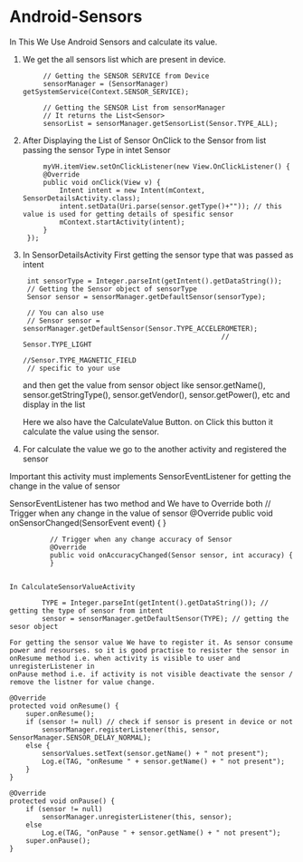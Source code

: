 # Android-Sensors

In This We Use Android Sensors and calculate its value.


1. We get the all sensors list which are present in device.

            // Getting the SENSOR SERVICE from Device
            sensorManager = (SensorManager) getSystemService(Context.SENSOR_SERVICE);

            // Getting the SENSOR List from sensorManager
            // It returns the List<Sensor>
            sensorList = sensorManager.getSensorList(Sensor.TYPE_ALL);
           
2. After Displaying the List of Sensor OnClick to the Sensor from list passing the sensor Type in intet Sensor


            myVH.itemView.setOnClickListener(new View.OnClickListener() {
            @Override
            public void onClick(View v) {
                Intent intent = new Intent(mContext, SensorDetailsActivity.class);
                intent.setData(Uri.parse(sensor.getType()+"")); // this value is used for getting details of spesific sensor
                mContext.startActivity(intent);
            }
        });
           
3. In SensorDetailsActivity First getting the sensor type that was passed as intent

        int sensorType = Integer.parseInt(getIntent().getDataString());
        // Getting the Sensor object of sensorType
        Sensor sensor = sensorManager.getDefaultSensor(sensorType);
        
        // You can also use
        // Sensor sensor = sensorManager.getDefaultSensor(Sensor.TYPE_ACCELEROMETER);
                                                        // Sensor.TYPE_LIGHT
                                                        //Sensor.TYPE_MAGNETIC_FIELD
        // specific to your use
   
   and then get the value from sensor object like
   sensor.getName(), sensor.getStringType(), sensor.getVendor(), sensor.getPower(), etc
   and display in the list
   
   Here we also have the CalculateValue Button.
   on Click this button it calculate the value using the sensor.
           
4. For calculate the value we go to the another activity and registered the sensor 

  Important this activity must  implements SensorEventListener for getting the change in the value of sensor
  
  SensorEventListener  has two method and We have to Override both
              // Trigger when any change in the value of sensor
              @Override
              public void onSensorChanged(SensorEvent event) {
              }

              // Trigger when any change accuracy of Sensor
              @Override
              public void onAccuracyChanged(Sensor sensor, int accuracy) {
              }
              
              
    In CalculateSensorValueActivity
    
            TYPE = Integer.parseInt(getIntent().getDataString()); // getting the type of sensor from intent
            sensor = sensorManager.getDefaultSensor(TYPE); // getting the sesor object
            
    For getting the sensor value We have to register it. As sensor consume power and resourses. so it is good practise to resister the sensor in 
    onResume method i.e. when activity is visible to user and unregisterListener in 
    onPause method i.e. if activity is not visible deactivate the sensor / remove the listner for value change.
    
    @Override
    protected void onResume() {
        super.onResume();
        if (sensor != null) // check if sensor is present in device or not
            sensorManager.registerListener(this, sensor, SensorManager.SENSOR_DELAY_NORMAL);
        else {
            sensorValues.setText(sensor.getName() + " not present");
            Log.e(TAG, "onResume " + sensor.getName() + " not present");
        }
    }

    @Override
    protected void onPause() {
        if (sensor != null)
            sensorManager.unregisterListener(this, sensor);
        else
            Log.e(TAG, "onPause " + sensor.getName() + " not present");
        super.onPause();
    }


